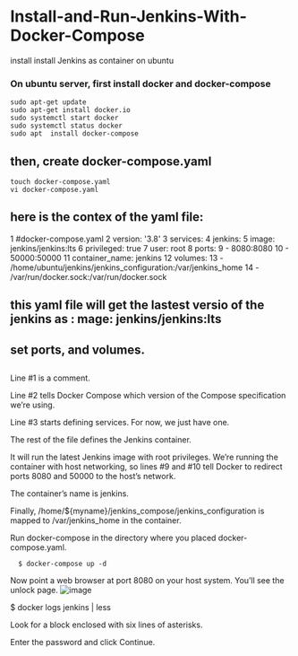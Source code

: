 # Install-and-Run-Jenkins-With-Docker-Compose
install install Jenkins as container on ubuntu

### On ubuntu server, first install docker and docker-compose

    sudo apt-get update
    sudo apt-get install docker.io
    sudo systemctl start docker
    sudo systemctl status docker
    sudo apt  install docker-compose

## then, create docker-compose.yaml 
    
    touch docker-compose.yaml 
    vi docker-compose.yaml 
      
## here is the contex of the yaml file: 

  1 #docker-compose.yaml
  2 version: '3.8'
  3 services:
  4   jenkins:
  5   image: jenkins/jenkins:lts
  6    privileged: true
  7    user: root
  8    ports:
  9     - 8080:8080
  10     - 50000:50000
  11    container_name: jenkins
  12    volumes:
  13    - /home/ubuntu/jenkins/jenkins_configuration:/var/jenkins_home
  14    - /var/run/docker.sock:/var/run/docker.sock
      
      
 ## this yaml file will get the lastest versio of the jenkins as : mage: jenkins/jenkins:lts
 ## set ports, and volumes. 
 ## 
 
Line #1 is a comment.

Line #2 tells Docker Compose which version of the Compose specification we’re using.

Line #3 starts defining services. For now, we just have one. 

The rest of the file defines the Jenkins container. 

It will run the latest Jenkins image with root privileges. We’re running the container with host networking, so lines #9 and #10 tell Docker to redirect ports 8080 and 50000 to the host’s network. 

The container’s name is jenkins.

Finally, /home/${myname}/jenkins_compose/jenkins_configuration is mapped to /var/jenkins_home in the container. 

Run docker-compose in the directory where you placed docker-compose.yaml.

      $ docker-compose up -d
      
  Now point a web browser at port 8080 on your host system. You’ll see the unlock page.
![image](https://user-images.githubusercontent.com/56624571/216549542-58e4a442-c196-4d43-9f8c-25e570f8540b.png)

$ docker logs jenkins | less

Look for a block enclosed with six lines of asterisks.

Enter the password and click Continue.

